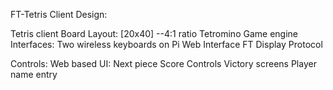 FT-Tetris Client Design:

Tetris client
    Board Layout: [20x40] --4:1 ratio
    Tetromino <Type>
    Game engine
    Interfaces:
        Two wireless keyboards on Pi
        Web Interface
FT Display Protocol


Controls:
    Web based UI:
        Next piece
        Score
        Controls
Victory screens
Player name entry
